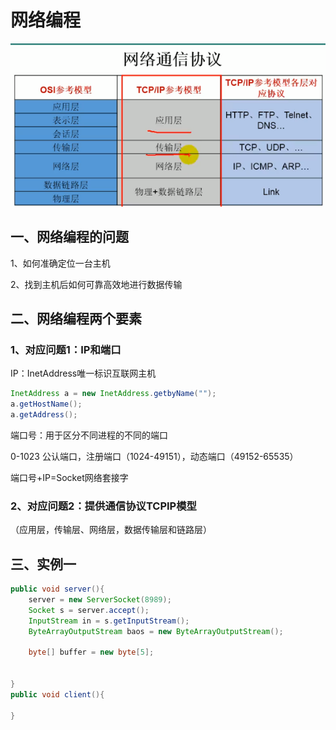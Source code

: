 # 网络编程

![image-20200507194928542](image-20200507194928542.png)

## 一、网络编程的问题

1、如何准确定位一台主机

2、找到主机后如何可靠高效地进行数据传输

## 二、网络编程两个要素

### 1、对应问题1：IP和端口

IP：InetAddress唯一标识互联网主机

```java
InetAddress a = new InetAddress.getbyName("");
a.getHostName();
a.getAddress();

```

端口号：用于区分不同进程的不同的端口

0-1023 公认端口，注册端口（1024-49151），动态端口（49152-65535）

端口号+IP=Socket网络套接字

### 2、对应问题2：提供通信协议TCPIP模型

（应用层，传输层、网络层，数据传输层和链路层）

## 三、实例一

```java
public void server(){
	server = new ServerSocket(8989);
    Socket s = server.accept();
    InputStream in = s.getInputStream();
    ByteArrayOutputStream baos = new ByteArrayOutputStream();
    
    byte[] buffer = new byte[5];
    
    
}
public void client(){
    
}
```

